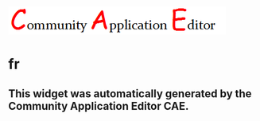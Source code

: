 ![CAE](https://github.com/CAETESTRWTH/CAE-Deployment-Temp/blob/gh-pages/frontendComponent-11/img/logo.png)  

fr
===================


This widget was automatically generated by the Community Application Editor CAE.  
---------------
